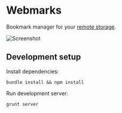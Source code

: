 # Webmarks

Bookmark manager for your [remote storage](http://remotestorage.io).

![Screenshot](https://storage.5apps.com/basti/public/shares/140225-1853-Screen%20Shot%202014-02-25%20at%2022.51.25.png)

## Development setup

Install dependencies:

    bundle install && npm install

Run development server:

    grunt server
